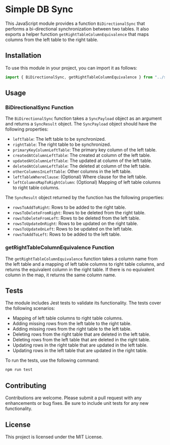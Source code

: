 # Simple DB Sync

This JavaScript module provides a function `BiDirectionalSync` that performs a bi-directional synchronization between two tables. It also exports a helper function `getRightTableColumnEquivalence` that maps columns from the left table to the right table.

## Installation

To use this module in your project, you can import it as follows:

```javascript
import { BiDirectionalSync, getRightTableColumnEquivalence } from "../src/bi-directional-sync";
```

## Usage

### BiDirectionalSync Function

The `BiDirectionalSync` function takes a `SyncPayload` object as an argument and returns a `SyncResult` object. The `SyncPayload` object should have the following properties:

- `leftTable`: The left table to be synchronized.
- `rightTable`: The right table to be synchronized.
- `primaryKeyColumnLeftTable`: The primary key column of the left table.
- `createdAtColumnLeftTable`: The created at column of the left table.
- `updatedAtColumnLeftTable`: The updated at column of the left table.
- `deletedAtColumnLeftTable`: The deleted at column of the left table.
- `otherColumnsInLeftTable`: Other columns in the left table.
- `leftTableWhereClause`: (Optional) Where clause for the left table.
- `leftColumnsMapToRightColumn`: (Optional) Mapping of left table columns to right table columns.

The `SyncResult` object returned by the function has the following properties:

- `rowsToAddToRight`: Rows to be added to the right table.
- `rowsToDeleteFromRight`: Rows to be deleted from the right table.
- `rowsToDeleteFromLeft`: Rows to be deleted from the left table.
- `rowsToUpdateOnRight`: Rows to be updated on the right table.
- `rowsToUpdateOnLeft`: Rows to be updated on the left table.
- `rowsToAddToLeft`: Rows to be added to the left table.

### getRightTableColumnEquivalence Function

The `getRightTableColumnEquivalence` function takes a column name from the left table and a mapping of left table columns to right table columns, and returns the equivalent column in the right table. If there is no equivalent column in the map, it returns the same column name.

## Tests

The module includes Jest tests to validate its functionality. The tests cover the following scenarios:

- Mapping of left table columns to right table columns.
- Adding missing rows from the left table to the right table.
- Adding missing rows from the right table to the left table.
- Deleting rows from the right table that are deleted in the left table.
- Deleting rows from the left table that are deleted in the right table.
- Updating rows in the right table that are updated in the left table.
- Updating rows in the left table that are updated in the right table.

To run the tests, use the following command:

```bash
npm run test
```

## Contributing

Contributions are welcome. Please submit a pull request with any enhancements or bug fixes. Be sure to include unit tests for any new functionality.

## License

This project is licensed under the MIT License.